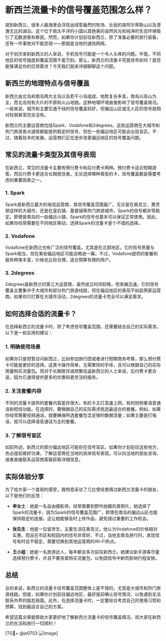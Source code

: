# 新西兰流量卡的信号覆盖范围怎么样？

提到新西兰，很多人脑海里会浮现出绿意盎然的牧场、壮丽的南阿尔卑斯山以及澄澈无比的湖泊。这个位于南太平洋的小国以其绝美的自然风光和纯净的生态环境吸引了无数游客和移民。然而，如果你计划前往新西兰，除了准备必要的旅行装备，还有一件事绝对不能忽视——那就是当地的通信网络。

对于初次来到新西兰的人来说，手机信号可能是一个令人头疼的问题。毕竟，不同地区的信号强度和覆盖范围千差万别。那么，新西兰的流量卡究竟信号如何？是否能够满足你的日常需求？今天我们就来详细聊聊这个问题。

## 新西兰的地理特点与信号覆盖

新西兰由北岛和南岛两大主岛以及若干小岛组成，地势复杂多变。南岛以高山为主，而北岛则有大片的平原和火山地貌。这种地理环境直接影响了信号覆盖情况。一般来说，城市和主要交通干线的信号覆盖较好，但偏远山区或无人区的信号就相对较弱甚至完全没有。

新西兰的主要运营商包括Spark、Vodafone和2degrees。这些运营商在大城市和热门旅游景点通常都能提供稳定的信号，但在一些偏远地区可能会出现盲区。不过，随着技术的发展，运营商们正在逐步改善偏远地区的信号覆盖问题。

## 常见的流量卡类型及其信号表现

在新西兰，常见的流量卡主要有预付费卡和后付费卡两种。预付费卡适合短期游客，而后付费卡更适合长期居住者。无论选择哪种类型的卡，信号覆盖都是需要考虑的重要因素之一。

### 1. Spark

Spark是新西兰最大的电信运营商，其信号覆盖范围最广。无论是在奥克兰、惠灵顿这样的大城市，还是在皇后镇、基督城等热门旅游城市，Spark的信号都非常稳定。即使是南岛的一些偏远小镇，Spark的信号也基本可以保证正常使用。因此，如果你经常需要在不同地区移动，选择Spark的流量卡是个不错的选择。

### 2. Vodafone

Vodafone在新西兰也有广泛的信号覆盖，尤其是在北部地区。它的信号质量与Spark相当，但在某些偏远地区可能会略逊一筹。不过，Vodafone提供的套餐和服务种类丰富，价格也比较合理，适合预算有限的用户。

### 3. 2degrees

2degrees是新西兰的第三大运营商，虽然成立时间较晚，但发展迅速。它的信号覆盖主要集中于大城市和部分热门旅游线路，但在偏远地区的表现不如前两家运营商。如果你只打算在大城市活动，2degrees的流量卡完全可以满足需求。

## 如何选择合适的流量卡？

在选择新西兰的流量卡时，除了考虑信号覆盖范围，还需要结合自己的实际需求。以下是一些实用的建议：

### 1. 明确使用场景

如果你只是短暂访问新西兰，比如参加旅行团或者进行短期商务考察，那么预付费卡可能是更好的选择。这类卡操作简单，无需繁琐的手续，且可以根据自己的实际用量购买流量包。而对于长期居住或频繁往返新西兰的人士来说，后付费卡更合适，因为它通常提供更多的优惠和更灵活的服务。

### 2. 关注套餐内容

不同的流量卡提供的套餐内容差异很大。有的卡主打高速上网，有的则侧重语音通话和短信功能。在选择时，要根据自己的实际需求挑选最适合的套餐。例如，如果你经常需要视频通话，就要确保所选套餐包含足够的数据流量；如果主要是打电话，就可以选择语音通话为主的套餐。

### 3. 了解信号盲区

如前所述，新西兰的部分偏远地区可能存在信号盲区。如果你计划前往这些地方，务必提前做好功课，了解运营商在当地的具体信号表现。可以向当地的朋友咨询，或者直接联系运营商客服获取详细信息。

## 实际体验分享

为了给大家一个直观的感受，我特意采访了几位曾经使用过新西兰流量卡的朋友，以下是他们的反馈：

- **李女士**：她是一名自由摄影师，经常需要到野外拍摄风景照片。她选择了Spark的流量卡，因为Spark的信号覆盖范围广，即使在南岛的偏远山区也能保持稳定的连接。这让她能够及时上传作品，避免错过重要的工作机会。
  
- **张先生**：他是一位留学生，主要生活在奥克兰。他认为Vodafone的价格相对实惠，而且在市区和校园内的信号非常好。不过，当他去南岛旅行时，发现信号有时会不稳定，需要切换到其他运营商的Wi-Fi热点。

- **王小姐**：她是一名旅游达人，每年都会多次前往新西兰。她建议新手游客尽量选择预付费卡，并且不要吝啬购买流量包，以免因信号中断而影响行程安排。

## 总结

总的来说，新西兰的流量卡信号覆盖范围整体上是不错的，尤其是大城市和热门旅游线路。但是，如果你计划前往偏远地区，最好提前确认信号情况，以免遇到无法联系外界的尴尬局面。此外，在选择流量卡时，一定要综合考虑自己的使用习惯和预算，找到最适合自己的方案。

希望这篇文章能帮助大家更好地了解新西兰流量卡的信号覆盖情况，祝大家在新西兰的生活和旅行一切顺利！

[TG💪+ @jx0703 ![Image](https://github.com/user-attachments/assets/dbca1d08-cadb-493c-b0ec-ad6f7a83f270)]